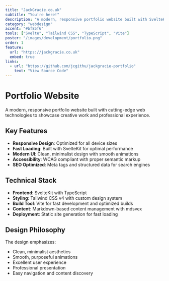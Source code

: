 ```yaml
---
title: "JackGracie.co.uk"
subtitle: "You're here!"
description: "A modern, responsive portfolio website built with SvelteKit and Tailwind CSS, showcasing creative work and professional experience."
category: "webdesign"
accent: "#bf85f6"
tools: ["Svelte", "Tailwind CSS", "TypeScript", "Vite"]
poster: "/images/development/portfolio.png"
order: 1
feature:
  url: "https://jackgracie.co.uk"
  embed: true
links:
  - url: "https://github.com/jcgithu/jackgracie-portfolio"
    text: "View Source Code"
---
```


# Portfolio Website

A modern, responsive portfolio website built with cutting-edge web technologies to showcase creative work and professional experience.

## Key Features

- **Responsive Design**: Optimized for all device sizes
- **Fast Loading**: Built with SvelteKit for optimal performance
- **Modern UI**: Clean, minimalist design with smooth animations
- **Accessibility**: WCAG compliant with proper semantic markup
- **SEO Optimized**: Meta tags and structured data for search engines

## Technical Stack

- **Frontend**: SvelteKit with TypeScript
- **Styling**: Tailwind CSS v4 with custom design system
- **Build Tool**: Vite for fast development and optimized builds
- **Content**: Markdown-based content management with mdsvex
- **Deployment**: Static site generation for fast loading

## Design Philosophy

The design emphasizes:

- Clean, minimalist aesthetics
- Smooth, purposeful animations
- Excellent user experience
- Professional presentation
- Easy navigation and content discovery

